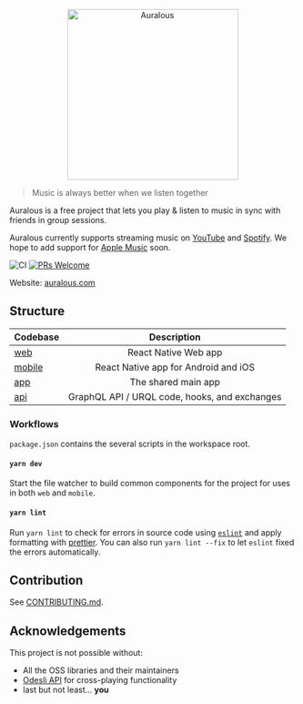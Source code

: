 <p align="center">
  <a href="https://auralous.com">
    <img alt="Auralous" src="https://github.com/auralous/auralous/raw/main/web/public/images/banner.png" height="300px">
  </a>
</p>

> Music is always better when we listen together

Auralous is a free project that lets you play & listen to music in sync with friends in group sessions.

Auralous currently supports streaming music on [YouTube](https://www.youtube.com/) and [Spotify](https://www.spotify.com/). We hope to add support for [Apple Music](https://www.apple.com/apple-music/) soon.

![CI](https://github.com/auralous/auralous/workflows/CI/badge.svg)
[![PRs Welcome](https://badgen.net/badge/PRs/welcome/ff5252)](/CONTRIBUTING.md)

Website: [auralous.com](https://auralous.com)

## Structure

| Codebase         |                  Description                  |
| :--------------- | :-------------------------------------------: |
| [web](web)       |             React Native Web app              |
| [mobile](mobile) |     React Native app for Android and iOS      |
| [app](app)       |              The shared main app              |
| [api](api)       | GraphQL API / URQL code, hooks, and exchanges |

### Workflows

`package.json` contains the several scripts in the workspace root.

#### `yarn dev`

Start the file watcher to build common components for the project for uses in both `web` and `mobile`.

#### `yarn lint`

Run `yarn lint` to check for errors in source code using [`eslint`](https://github.com/eslint/eslint) and apply formatting with [prettier](https://github.com/prettier/prettier). You can also run `yarn lint --fix` to let `eslint` fixed the errors automatically.

## Contribution

See [CONTRIBUTING.md](CONTRIBUTING.md).

## Acknowledgements

This project is not possible without:

- All the OSS libraries and their maintainers
- [Odesli API](https://odesli.co/) for cross-playing functionality
- last but not least... **you**
